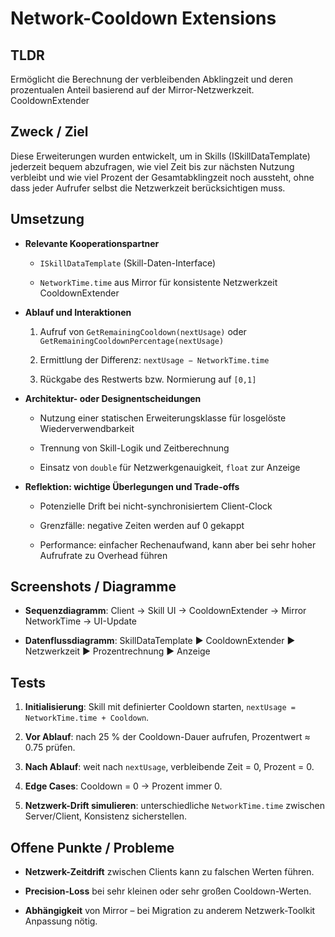 # Network-Cooldown Extensions

## TLDR

Ermöglicht die Berechnung der verbleibenden Abklingzeit und deren prozentualen Anteil basierend auf der Mirror-Netzwerkzeit. CooldownExtender

## Zweck / Ziel

Diese Erweiterungen wurden entwickelt, um in Skills (ISkillDataTemplate) jederzeit bequem abzufragen, wie viel Zeit bis zur nächsten Nutzung verbleibt und wie viel Prozent der Gesamt­abklingzeit noch aussteht, ohne dass jeder Aufrufer selbst die Netzwerkzeit berücksichtigen muss.

## Umsetzung

- **Relevante Kooperationspartner**
    
    - `ISkillDataTemplate` (Skill-Daten-Interface)
        
    - `NetworkTime.time` aus Mirror für konsistente Netzwerkzeit CooldownExtender
        
- **Ablauf und Interaktionen**
    
    1. Aufruf von `GetRemainingCooldown(nextUsage)` oder `GetRemainingCooldownPercentage(nextUsage)`
        
    2. Ermittlung der Differenz: `nextUsage − NetworkTime.time`
        
    3. Rückgabe des Restwerts bzw. Normierung auf `[0,1]`
        
- **Architektur- oder Designentscheidungen**
    
    - Nutzung einer statischen Erweiterungsklasse für losgelöste Wiederverwendbarkeit
        
    - Trennung von Skill-Logik und Zeitberechnung
        
    - Einsatz von `double` für Netzwerkgenauigkeit, `float` zur Anzeige
        
- **Reflektion: wichtige Überlegungen und Trade-offs**
    
    - Potenzielle Drift bei nicht-synchronisiertem Client-Clock
        
    - Grenzfälle: negative Zeiten werden auf 0 gekappt
        
    - Performance: einfacher Rechenaufwand, kann aber bei sehr hoher Aufrufrate zu Overhead führen
        

## Screenshots / Diagramme

- **Sequenzdiagramm**: Client → Skill UI → CooldownExtender → Mirror NetworkTime → UI-Update
    
- **Datenflussdiagramm**: SkillDataTemplate ▶︎ CooldownExtender ▶︎ Netzwerkzeit ▶︎ Prozentrechnung ▶︎ Anzeige
    

## Tests

1. **Initialisierung**: Skill mit definierter Cooldown starten, `nextUsage = NetworkTime.time + Cooldown`.
    
2. **Vor Ablauf**: nach 25 % der Cooldown-Dauer aufrufen, Prozentwert ≈ 0.75 prüfen.
    
3. **Nach Ablauf**: weit nach `nextUsage`, verbleibende Zeit = 0, Prozent = 0.
    
4. **Edge Cases**: Cooldown = 0 → Prozent immer 0.
    
5. **Netzwerk-Drift simulieren**: unterschiedliche `NetworkTime.time` zwischen Server/Client, Konsistenz sicherstellen.
    

## Offene Punkte / Probleme

- **Netzwerk-Zeitdrift** zwischen Clients kann zu falschen Werten führen.
    
- **Precision-Loss** bei sehr kleinen oder sehr großen Cooldown-Werten.
    
- **Abhängigkeit** von Mirror – bei Migration zu anderem Netzwerk-Toolkit Anpassung nötig.